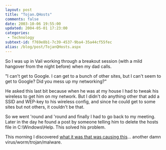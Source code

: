 ```yaml
---
layout: post
title: "Tojan.QHosts"
comments: false
date: 2003-10-06 19:55:00
updated: 2004-05-01 17:23:00
categories:
 - Technology
subtext-id: f769e8b1-7c39-4537-9ba4-35a44cf55fec
alias: /blog/post/TojanQHosts.aspx
---
```



So I was up in Vail working through a breakout session (with a mild hangover from the night before) when my dad calls.

"I can't get to Google. I can get to a bunch of other sites, but I can't seem to get to Google? Did you mess up my networking?"

He asked this last bit because when he was at my house I had to tweak his wireless to get him on my network. But I didn't do anything other that add a SSID and WEP-key to his wireless config, and since he could get to some sites but not others, it couldn't be that.

So we went 'round and 'round and finally I had to go back to my meeting. Later in the day he found a post by someone telling him to delete the hosts file in C:\Windows\Help. This solved his problem.

This morning I discovered [what it was that was causing this](http://story.news.yahoo.com/news?tmpl=story&cid=74&e=3&u=/cmp/20031003/tc_cmp/15201201)... another damn virus/worm/trojan/malware.
